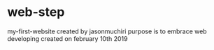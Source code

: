 # web-step
my-first-website
created by jasonmuchiri
purpose is to embrace web developing
created on february 10th 2019
